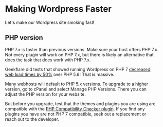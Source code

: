 # Making Wordpress Faster

Let's make our Wordpress site smoking fast!

## PHP version

PHP 7.x is faster than previous versions. Make sure your host offers PHP 7.x. Not every plugin will work on PHP 7.x, but there is likely an alternative that does the task that does work with PHP 7.x.

Geekflare did tests that showed running Wordpress on PHP 7 [decreased web load times by 50%](https://geekflare.com/wordpress-php-fpm7/) over PHP 5.6! That is massive.

Many webhosts will default to PHP 5.x versions. To upgrade to a higher version, go to cPanel and select Manage PHP Versions. There you can adjust the PHP version for your website.

But before you upgrade, test that the themes and plugins you are using are compatible with the [PHP Compatibility Checker plugin](https://wordpress.org/plugins/php-compatibility-checker/). If you find any plugins you have are not PHP 7 compatible, seek out a replacement or reach out to the developer.